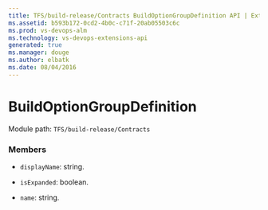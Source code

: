 ```yaml
---
title: TFS/build-release/Contracts BuildOptionGroupDefinition API | Extensions for Visual Studio Team Services
ms.assetid: b593b172-0cd2-4b0c-c71f-20ab05503c6c
ms.prod: vs-devops-alm
ms.technology: vs-devops-extensions-api
generated: true
ms.manager: douge
ms.author: elbatk
ms.date: 08/04/2016
---
```


# BuildOptionGroupDefinition

Module path: `TFS/build-release/Contracts`


### Members

* `displayName`: string. 

* `isExpanded`: boolean. 

* `name`: string. 

